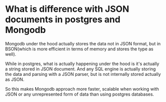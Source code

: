 # What is difference with JSON documents in postgres and Mongodb

Mongodb under the hood actually stores the data not in JSON format, but in BSON(which is more efficient in terms of memory and stores the type as well).

While in postgres, what is actually happening under the hood is it's actually a string stored in JSON document. And any SQL engine is actually storing the data and parsing with a JSON parser, but is not internally stored actually as JSON.

So this makes Mongodb approach more faster, scalable when working with JSON or any unrepresented form of data than using postgres databases.
